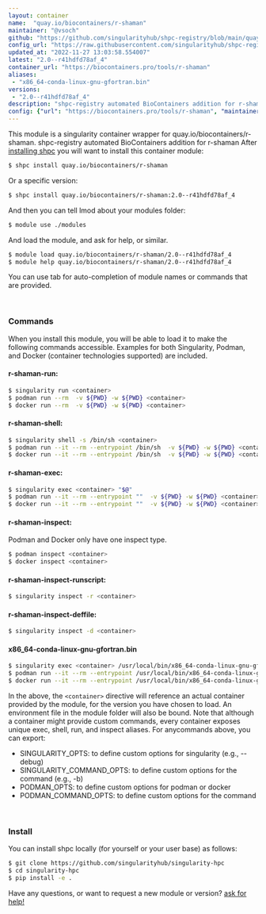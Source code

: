 ```yaml
---
layout: container
name:  "quay.io/biocontainers/r-shaman"
maintainer: "@vsoch"
github: "https://github.com/singularityhub/shpc-registry/blob/main/quay.io/biocontainers/r-shaman/container.yaml"
config_url: "https://raw.githubusercontent.com/singularityhub/shpc-registry/main/quay.io/biocontainers/r-shaman/container.yaml"
updated_at: "2022-11-27 13:03:58.554007"
latest: "2.0--r41hdfd78af_4"
container_url: "https://biocontainers.pro/tools/r-shaman"
aliases:
 - "x86_64-conda-linux-gnu-gfortran.bin"
versions:
 - "2.0--r41hdfd78af_4"
description: "shpc-registry automated BioContainers addition for r-shaman"
config: {"url": "https://biocontainers.pro/tools/r-shaman", "maintainer": "@vsoch", "description": "shpc-registry automated BioContainers addition for r-shaman", "latest": {"2.0--r41hdfd78af_4": "sha256:62cea04adac401b2f54635cde6ae6434637fc7c2c87eab04a5a02614f9dea757"}, "tags": {"2.0--r41hdfd78af_4": "sha256:62cea04adac401b2f54635cde6ae6434637fc7c2c87eab04a5a02614f9dea757"}, "docker": "quay.io/biocontainers/r-shaman", "aliases": {"x86_64-conda-linux-gnu-gfortran.bin": "/usr/local/bin/x86_64-conda-linux-gnu-gfortran.bin"}}
---
```


This module is a singularity container wrapper for quay.io/biocontainers/r-shaman.
shpc-registry automated BioContainers addition for r-shaman
After [installing shpc](#install) you will want to install this container module:


```bash
$ shpc install quay.io/biocontainers/r-shaman
```

Or a specific version:

```bash
$ shpc install quay.io/biocontainers/r-shaman:2.0--r41hdfd78af_4
```

And then you can tell lmod about your modules folder:

```bash
$ module use ./modules
```

And load the module, and ask for help, or similar.

```bash
$ module load quay.io/biocontainers/r-shaman/2.0--r41hdfd78af_4
$ module help quay.io/biocontainers/r-shaman/2.0--r41hdfd78af_4
```

You can use tab for auto-completion of module names or commands that are provided.

<br>

### Commands

When you install this module, you will be able to load it to make the following commands accessible.
Examples for both Singularity, Podman, and Docker (container technologies supported) are included.

#### r-shaman-run:

```bash
$ singularity run <container>
$ podman run --rm  -v ${PWD} -w ${PWD} <container>
$ docker run --rm  -v ${PWD} -w ${PWD} <container>
```

#### r-shaman-shell:

```bash
$ singularity shell -s /bin/sh <container>
$ podman run --it --rm --entrypoint /bin/sh  -v ${PWD} -w ${PWD} <container>
$ docker run --it --rm --entrypoint /bin/sh  -v ${PWD} -w ${PWD} <container>
```

#### r-shaman-exec:

```bash
$ singularity exec <container> "$@"
$ podman run --it --rm --entrypoint ""  -v ${PWD} -w ${PWD} <container> "$@"
$ docker run --it --rm --entrypoint ""  -v ${PWD} -w ${PWD} <container> "$@"
```

#### r-shaman-inspect:

Podman and Docker only have one inspect type.

```bash
$ podman inspect <container>
$ docker inspect <container>
```

#### r-shaman-inspect-runscript:

```bash
$ singularity inspect -r <container>
```

#### r-shaman-inspect-deffile:

```bash
$ singularity inspect -d <container>
```


#### x86_64-conda-linux-gnu-gfortran.bin

```bash
$ singularity exec <container> /usr/local/bin/x86_64-conda-linux-gnu-gfortran.bin
$ podman run --it --rm --entrypoint /usr/local/bin/x86_64-conda-linux-gnu-gfortran.bin   -v ${PWD} -w ${PWD} <container> -c " $@"
$ docker run --it --rm --entrypoint /usr/local/bin/x86_64-conda-linux-gnu-gfortran.bin   -v ${PWD} -w ${PWD} <container> -c " $@"
```



In the above, the `<container>` directive will reference an actual container provided
by the module, for the version you have chosen to load. An environment file in the
module folder will also be bound. Note that although a container
might provide custom commands, every container exposes unique exec, shell, run, and
inspect aliases. For anycommands above, you can export:

 - SINGULARITY_OPTS: to define custom options for singularity (e.g., --debug)
 - SINGULARITY_COMMAND_OPTS: to define custom options for the command (e.g., -b)
 - PODMAN_OPTS: to define custom options for podman or docker
 - PODMAN_COMMAND_OPTS: to define custom options for the command

<br>

### Install

You can install shpc locally (for yourself or your user base) as follows:

```bash
$ git clone https://github.com/singularityhub/singularity-hpc
$ cd singularity-hpc
$ pip install -e .
```

Have any questions, or want to request a new module or version? [ask for help!](https://github.com/singularityhub/singularity-hpc/issues)